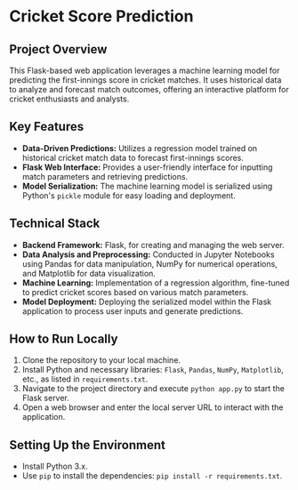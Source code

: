 # Cricket Score Prediction

## Project Overview
This Flask-based web application leverages a machine learning model for predicting the first-innings score in cricket matches. It uses historical data to analyze and forecast match outcomes, offering an interactive platform for cricket enthusiasts and analysts.

## Key Features
- **Data-Driven Predictions:** Utilizes a regression model trained on historical cricket match data to forecast first-innings scores.
- **Flask Web Interface:** Provides a user-friendly interface for inputting match parameters and retrieving predictions.
- **Model Serialization:** The machine learning model is serialized using Python's `pickle` module for easy loading and deployment.

## Technical Stack
- **Backend Framework:** Flask, for creating and managing the web server.
- **Data Analysis and Preprocessing:** Conducted in Jupyter Notebooks using Pandas for data manipulation, NumPy for numerical operations, and Matplotlib for data visualization.
- **Machine Learning:** Implementation of a regression algorithm, fine-tuned to predict cricket scores based on various match parameters.
- **Model Deployment:** Deploying the serialized model within the Flask application to process user inputs and generate predictions.

## How to Run Locally
1. Clone the repository to your local machine.
2. Install Python and necessary libraries: `Flask`, `Pandas`, `NumPy`, `Matplotlib`, etc., as listed in `requirements.txt`.
3. Navigate to the project directory and execute `python app.py` to start the Flask server.
4. Open a web browser and enter the local server URL to interact with the application.

## Setting Up the Environment
- Install Python 3.x.
- Use `pip` to install the dependencies: `pip install -r requirements.txt`.
